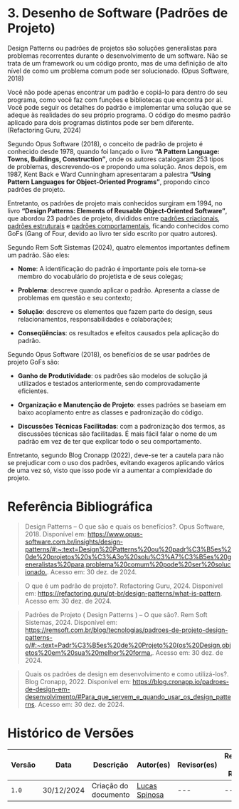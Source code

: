 # 3. Desenho de Software (Padrões de Projeto)

Design Patterns ou padrões de projetos são soluções generalistas para problemas recorrentes durante o desenvolvimento de um software. Não se trata de um framework ou um código pronto, mas de uma definição de alto nível de como um problema comum pode ser solucionado. (Opus Software, 2018)

Você não pode apenas encontrar um padrão e copiá-lo para dentro do seu programa, como você faz com funções e bibliotecas que encontra por aí. Você pode seguir os detalhes do padrão e implementar uma solução que se adeque às realidades do seu próprio programa. O código do mesmo padrão aplicado para dois programas distintos pode ser bem diferente. (Refactoring Guru, 2024)

Segundo Opus Software (2018), o conceito de padrão de projeto é conhecido desde 1978, quando foi lançado o livro **“A Pattern Language: Towns, Buildings, Construction”**, onde os autores catalogaram 253 tipos de problemas, descrevendo-os e propondo uma solução. Anos depois, em 1987, Kent Back e Ward Cunningham apresentaram a palestra **“Using Pattern Languages for Object-Oriented Programs”**, propondo cinco padrões de projeto.

Entretanto, os padrões de projeto mais conhecidos surgiram em 1994, no livro **“Design Patterns: Elements of Reusable Object-Oriented Software”**, que abordou 23 padrões de projeto, divididos entre [padrões criacionais](/PadroesDeProjeto/3.1.GoFsCriacionais.md), [padrões estruturais](/PadroesDeProjeto/3.2.GoFsEstruturais.md) e [padrões comportamentais](/PadroesDeProjeto/3.3.GoFsComportamentais.md), ficando conhecidos como GoFs (Gang of Four, devido ao livro ter sido escrito por quatro autores).

Segundo Rem Soft Sistemas (2024), quatro elementos importantes definem um padrão. São eles:

- **Nome**: A identificação do padrão é importante pois ele torna-se membro do vocabulário do projetista e de seus colegas; 

- **Problema**: descreve quando aplicar o padrão. Apresenta a classe de problemas em questão e seu contexto; 

- **Solução**: descreve os elementos que fazem parte do design, seus relacionamentos, responsabilidades e colaborações;

- **Conseqüências**: os resultados e efeitos causados pela aplicação do padrão.

Segundo Opus Software (2018), os benefícios de se usar padrões de projeto GoFs são:

- **Ganho de Produtividade**: os padrões são modelos de solução já utilizados e testados anteriormente, sendo comprovadamente eficientes.

- **Organização e Manutenção de Projeto**: esses padrões se baseiam em baixo acoplamento entre as classes e padronização do código.

- **Discussões Técnicas Facilitadas**: com a padronização dos termos, as discussões técnicas são facilitadas. É mais fácil falar o nome de um padrão em vez de ter que explicar todo o seu comportamento.

Entretanto, segundo Blog Cronapp (2022), deve-se ter a cautela para não se prejudicar com o uso dos padrões, evitando exageros aplicando vários de uma vez só, visto que isso pode vir a aumentar a complexidade do projeto.

# Referência Bibliográfica

> Design Patterns – O que são e quais os benefícios?. Opus Software, 2018. Disponível em: <https://www.opus-software.com.br/insights/design-patterns/#:~:text=Design%20Patterns%20ou%20padr%C3%B5es%20de%20projetos%20s%C3%A3o%20solu%C3%A7%C3%B5es%20generalistas%20para,problema%20comum%20pode%20ser%20solucionado.>. Acesso em: 30 dez. de 2024.

> O que é um padrão de projeto?. Refactoring Guru, 2024. Disponível em: <https://refactoring.guru/pt-br/design-patterns/what-is-pattern>. Acesso em: 30 dez. de 2024.

> Padrões de Projeto ( Design Patterns ) – O que são?. Rem Soft Sistemas, 2024. Disponível em: <https://remsoft.com.br/blog/tecnologias/padroes-de-projeto-design-patterns-o/#:~:text=Padr%C3%B5es%20de%20Projeto%20(os%20Design,objetos%20em%20sua%20melhor%20forma.>. Acesso em: 30 dez. de 2024.

> Quais os padrões de design em desenvolvimento e como utilizá-los?. Blog Cronapp, 2022. Disponível em: <https://blog.cronapp.io/padroes-de-design-em-desenvolvimento/#Para_que_servem_e_quando_usar_os_design_patterns>. Acesso em: 30 dez. de 2024.

# Histórico de Versões

| Versão | Data       | Descrição            | Autor(es)                                        | Revisor(es) | Resultado da Revisão |
| ------ | ---------- | -------------------- | ------------------------------------------------ | ----------- | -------------------- |
| `1.0`  | 30/12/2024 | Criação do documento | [Lucas Spinosa](https://github.com/LucasSpinosa) | ---         | ---                  |